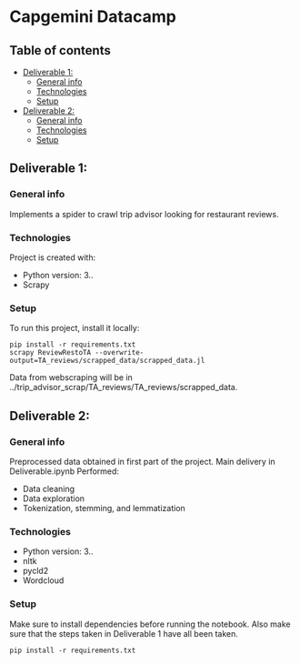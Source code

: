 
# Capgemini Datacamp

## Table of contents
- [Deliverable 1:](#deliverable-1-)
  * [General info](#general-info)
  * [Technologies](#technologies)
  * [Setup](#setup)
- [Deliverable 2:](#deliverable-2-)
  * [General info](#general-info-1)
  * [Technologies](#technologies-1)
  * [Setup](#setup-1)


## Deliverable 1:

### General info
Implements a spider to crawl trip advisor looking for restaurant reviews.
	
### Technologies
Project is created with:
* Python version: 3..
* Scrapy

	
### Setup
To run this project, install it locally:

```terminal
pip install -r requirements.txt
scrapy ReviewRestoTA --overwrite-output=TA_reviews/scrapped_data/scrapped_data.jl
```
Data from webscraping will be in ../trip_advisor_scrap/TA_reviews/TA_reviews/scrapped_data.

## Deliverable 2: 

### General info
Preprocessed data obtained in first part of the project. Main delivery in Deliverable.ipynb
Performed:
* Data cleaning
* Data exploration
* Tokenization, stemming, and lemmatization 


### Technologies 
* Python version: 3..
* nltk
* pycld2
* Wordcloud

### Setup
Make sure to install dependencies before running the notebook. Also make sure that the steps taken in Deliverable 1 have all been taken. 
```terminal
pip install -r requirements.txt
```
